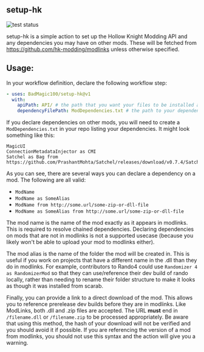 ## setup-hk

![test status](https://github.com/BadMagic100/setup-hk/workflows/build-test/badge.svg)

setup-hk is a simple action to set up the Hollow Knight Modding API and any dependencies you may have on other mods. These
will be fetched from https://github.com/hk-modding/modlinks unless otherwise specified.

## Usage:

In your workflow definition, declare the following workflow step:

```yaml
- uses: BadMagic100/setup-hk@v1
  with:
    apiPath: API/ # the path that you want your files to be installed at; this is the equivalent of your Managed/ folder locally
    dependencyFilePath: ModDependencies.txt # the path to your dependency definition. optional.
```

If you declare dependencies on other mods, you will need to create a `ModDependencies.txt` in your repo listing your dependencies.
It might look something like this:

```text
MagicUI
ConnectionMetadataInjector as CMI
Satchel as Bag from https://github.com/PrashantMohta/Satchel/releases/download/v0.7.4/Satchel.dll
```

As you can see, there are several ways you can declare a dependency on a mod. The following are all valid:

- `ModName`
- `ModName as SomeAlias`
- `ModName from http://some.url/some-zip-or-dll-file`
- `ModName as SomeAlias from http://some.url/some-zip-or-dll-file`

The mod name is the name of the mod exactly as it appears in modlinks. This is required to resolve chained dependencies. Declaring dependencies on mods that are not in modlinks is not a supported usecase (because you likely won't be able to upload your mod to modlinks either).

The mod alias is the name of the folder the mod will be created in. This is useful if you work on projects that have a different name in
the .dll than they do in modlinks. For example, contributors to Rando4 could use `Randomizer 4 as RandomizerMod` so that they can use/reference their dev build of rando locally, rather than needing to rename their folder structure to make it looks as though it was
installed from scarab.

Finally, you can provide a link to a direct download of the mod. This allows you to reference prerelease dev builds before they are
in modlinks. Like ModLinks, both .dll and .zip files are accepted. The URL **must** end in `/filename.dll` or `/filename.zip` to be
processed appropriately. Be aware that using this method, the hash of your download will not be verified and you should avoid it if
possible. If you are referencing the version of a mod from modlinks, you should not use this syntax and the action will give you a
warning.
